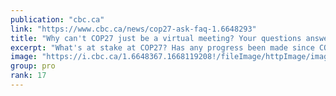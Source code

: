 ```yaml
---
publication: "cbc.ca"
link: "https://www.cbc.ca/news/cop27-ask-faq-1.6648293"
title: "Why can't COP27 just be a virtual meeting? Your questions answered | CBC News"
excerpt: "What's at stake at COP27? Has any progress been made since COP26? Why can’t it be a virtual event? Here's what you wanted to know about the climate change conference."
image: "https://i.cbc.ca/1.6648367.1668119208!/fileImage/httpImage/image.jpg_gen/derivatives/16x9_620/cop27-climate-summit.jpg"
group: pro
rank: 17
---
```

